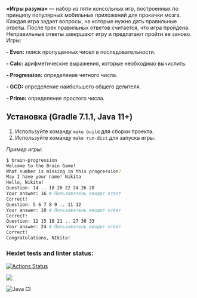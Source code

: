 **«Игры разума»** — набор из пяти консольных игр, построенных по принципу популярных мобильных приложений для прокачки мозга. Каждая игра задает вопросы, на которые нужно дать правильные ответы. После трех правильных ответов считается, что игра пройдена. Неправильные ответы завершают игру и предлагают пройти ее заново. Игры:

**- Even:** поиск пропущенных чисел в последовательности.

**- Calc:** арифметические выражения, которые необходимо вычислить.

**- Progression:** определение четного числа.

**- GCD:** определение наибольшего общего делителя.

**- Prime:** определение простого числа.

## Установка (Gradle 7.1.1, Java 11+)
1. Используйте команду `make build` для сборки проекта.
2. Используйте команду `make run-dist` для запуска игры.

_Пример игры:_

```bash
$ brain-progression
Welcome to the Brain Game!
What number is missing in this progression?
May I have your name? Nikita
Hello, Nikita!
Question: 14 .. 18 20 22 24 26 28
Your answer: 16 # Пользователь вводит ответ
Correct!
Question: 5 6 7 8 9 .. 11 12
Your answer: 10 # Пользователь вводит ответ
Correct!
Question: 12 15 18 21 .. 27 30 33
Your answer: 24 # Пользователь вводит ответ
Correct!
Congratulations, NIkita!
```
### Hexlet tests and linter status:
[![Actions Status](https://github.com/AidanKlark/java-project-lvl1/workflows/hexlet-check/badge.svg)](https://github.com/AidanKlark/java-project-lvl1/actions)

<a href="https://codeclimate.com/github/codeclimate/codeclimate/maintainability"><img src="https://api.codeclimate.com/v1/badges/a99a88d28ad37a79dbf6/maintainability" /></a>

![Java CI](https://github.com/AidanKlark/java-project-lvl1/actions/workflows/main.yml/badge.svg)